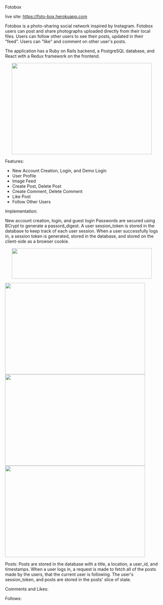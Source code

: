 Fotobox 

live site: https://foto-box.herokuapp.com

Fotobox is a photo-sharing social network inspired by Instagram. Fotobox users can post and share photographs uploaded directly from their local files. Users can follow other users to see their posts, updated in their "feed". Users can "like" and comment on other user's posts.

The application has a Ruby on Rails backend, a PostgreSQL database, and React with a Redux framework on the frontend.

<p align="center">
  <img width="460" height="300" src="https://fotobox-seeds.s3-us-west-1.amazonaws.com/Screen+Shot+2019-08-09+at+11.33.37+AM.png">
</p>

Features:

* New Account Creation, Login, and Demo Login
* User Profile
* Image Feed
* Create Post, Delete Post
* Create Comment, Delete Comment
* Like Post
* Follow Other Users

Implementation:

New account creation, login, and guest login
Passwords are secured using BCrypt to generate a passord_digest. A user session_token is stored in the database to keep track of each user session. When a user successfully logs in, a session token is generated, stored in the database, and stored on the client-side as a browser cookie.

<p align="center">
  <img width="460" height="100" className="Production-ReadMe" src="https://fotobox-seeds.s3-us-west-1.amazonaws.com/Screen+Shot+2019-08-09+at+9.32.43+AM.png">
</p>

<img align="center" width="460" height="300" src="https://fotobox-seeds.s3-us-west-1.amazonaws.com/Screen+Shot+2019-08-09+at+11.33.37+AM.png">

<img align="center" width="460" height="300" src="https://fotobox-seeds.s3-us-west-1.amazonaws.com/Screen+Shot+2019-08-09+at+12.32.02+PM.png">

<img align="center" width="460" height="300" src="https://fotobox-seeds.s3-us-west-1.amazonaws.com/Screen+Shot+2019-08-09+at+12.31.22+PM.png">


Posts:
Posts are stored in the database with a title, a location, a user_id, and timestamps. 
When a user logs in, a request is made to fetch all of the posts made by the users, that the current user is following. 
The user's session_token, and posts are stored in the posts' slice of state.

Comments and Likes:


Follows:
